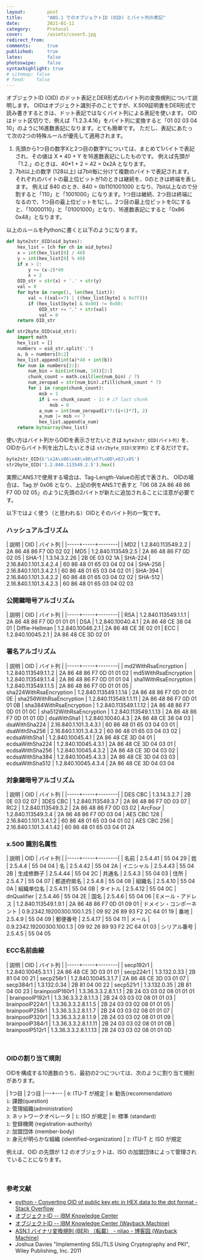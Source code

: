 ```yaml
---
layout:        post
title:         "ANS.1 でのオブジェクトID (OID) とバイト列の表記"
date:          2021-01-11
category:      Protocol
cover:         /assets/cover5.jpg
redirect_from:
comments:      true
published:     true
latex:         false
photoswipe:    false
syntaxhighlight: true
# sitemap: false
# feed:    false
---
```


オブジェクトID (OID) のドット表記とDER形式のバイト列の変換規則について説明します。
OIDはオブジェクト識別子のことですが、X.509証明書をDER形式で読み書きするときは、ドット表記ではなくバイト列による表記を使います。
OIDはドット区切りで、例えば「1.2.3.4.16」をバイト列に変換すると「01 02 03 04 10」のように16進数表記になります。とても簡単です。
ただし、表記にあたって次の2つの特殊ルールが優先して適用されます。

1. 先頭から1つ目の数字Xと2つ目の数字Yについては、まとめて1バイトで表記され、その値は X * 40 + Y を16進数表記にしたものです。
  例えば先頭が「1.2.」のときは、40*1 + 2 = 42 = 0x2A となります。
2. 7bit以上の数字 (128以上) は7bit毎に分けて複数のバイトで表記されます。
   それぞれのバイトの最上位ビットが1のときは継続を、0のときは終端を表します。
   例えば 840 のとき、840 = 0b1101001000 となり、7bit以上なので分割すると「110」と「1001000」になります。1つ目は継続、2つ目は終端になるので、1つ目の最上位ビットを1にし、2つ目の最上位ビットを0にすると、「10000110」と「01001000」となり、16進数表記にすると「0x86 0x48」となります。

以上のルールをPythonに書くと以下のようになります。

```python
def byte2str_OID(oid_bytes):
    hex_list = [ch for ch in oid_bytes]
    x = int(hex_list[0] / 40)
    y = int(hex_list[0] % 40)
    if x > 2:
        y += (x-2)*40
        x = 2
    OID_str = str(x) + '.' + str(y)
    val = 0
    for byte in range(1, len(hex_list)):
        val = ((val<<7) | ((hex_list[byte] & 0x7F)))
        if (hex_list[byte] & 0x80) != 0x80:
            OID_str += "." + str(val)
            val = 0
    return OID_str

def str2byte_OID(oid_str):
    import math
    hex_list = []
    numbers = oid_str.split('.')
    a, b = numbers[0:2]
    hex_list.append(int(a)*40 + int(b))
    for num in numbers[2:]:
        num_bin = bin(int(num, 10))[2:]
        chunk_count = math.ceil(len(num_bin) / 7)
        num_zeropad = str(num_bin).zfill(chunk_count * 7)
        for i in range(chunk_count):
            msb = 1
            if i == chunk_count - 1: # if last chunk
                msb = 0
            a_num = int(num_zeropad[i*7:(i+1)*7], 2)
            a_num |= msb << 7
            hex_list.append(a_num)
    return bytearray(hex_list)
```

使い方はバイト列からOIDを表示させたいときは `byte2str_OID(バイト列)` を、OIDからバイト列を出力したいときは `str2byte_OID(文字列)` とするだけです。

```python
byte2str_OID(b'\x2A\x86\x48\x86\xF7\x0D\x02\x05')
str2byte_OID('1.2.840.113549.2.5').hex()
```

実際にANS.1で使用する場合は、Tag-Length-Valueの形式で表され、
OIDの場合は、Tag が 0x06 となり、上記の例をANS.1で表すと「06 08 2A 86 48 86 F7 0D 02 05」のように先頭の2バイトが新たに追加されることに注意が必要です。


以下ではよく使う（と思われる）OIDとそのバイト列の一覧です。


### ハッシュアルゴリズム

| 説明 | OID | バイト列 |
|-----+-----+--------|
| MD2 | 1.2.840.113549.2.2 | 2A 86 48 86 F7 0D 02 02
| MD5 | 1.2.840.113549.2.5 | 2A 86 48 86 F7 0D 02 05
| SHA-1 | 1.3.14.3.2.26    | 2B 0E 03 02 1A
| SHA-224 | 2.16.840.1.101.3.4.2.4 | 60 86 48 01 65 03 04 02 04
| SHA-256 | 2.16.840.1.101.3.4.2.1 | 60 86 48 01 65 03 04 02 01
| SHA-394 | 2.16.840.1.101.3.4.2.2 | 60 86 48 01 65 03 04 02 02
| SHA-512 | 2.16.840.1.101.3.4.2.3 | 60 86 48 01 65 03 04 02 03

### 公開鍵暗号アルゴリズム

| 説明 | OID | バイト列 |
|-----+-----+--------|
| RSA | 1.2.840.113549.1.1.1 | 2A 86 48 86 F7 0D 01 01 01
| DSA | 1.2.840.10040.4.1    | 2A 86 48 CE 38 04 01
| Diffie-Hellman | 1.2.840.10046.2.1 | 2A 86 48 CE 3E 02 01
| ECC | 1.2.840.10045.2.1    | 2A 86 48 CE 3D 02 01

### 署名アルゴリズム

| 説明 | OID | バイト列 |
|-----+-----+--------|
| md2WithRsaEncryption | 1.2.840.113549.1.1.2 | 2A 86 48 86 F7 0D 01 01 02
| md5WithRsaEncryption | 1.2.840.113549.1.1.4 | 2A 86 48 86 F7 0D 01 01 04
| sha1WithRsaEncryption | 1.2.840.113549.1.1.5 | 2A 86 48 86 F7 0D 01 01 05
| sha224WithRsaEncryption   | 1.2.840.113549.1.1.14 | 2A 86 48 86 F7 0D 01 01 0E
| sha256WithRsaEncryption | 1.2.840.113549.1.1.11 | 2A 86 48 86 F7 0D 01 01 0B
| sha384WithRsaEncryption | 1.2.840.113549.1.1.12 | 2A 86 48 86 F7 0D 01 01 0C
| sha512WithRsaEncryption | 1.2.840.113549.1.1.13 | 2A 86 48 86 F7 0D 01 01 0D
| dsaWithSha1 | 1.2.840.10040.4.3 | 2A 86 48 CE 38 04 03
| dsaWithSha224 | 2.16.840.1.101.3.4.3.1 | 60 86 48 01 65 03 04 03 01
| dsaWithSha256 | 2.16.840.1.101.3.4.3.2 | 60 86 48 01 65 03 04 03 02
| ecdsaWithSha1   | 1.2.840.10045.4.1 | 2A 86 48 CE 3D 04 01
| ecdsaWithSha224 | 1.2.840.10045.4.3.1 | 2A 86 48 CE 3D 04 03 01
| ecdsaWithSha256 | 1.2.840.10045.4.3.2 | 2A 86 48 CE 3D 04 03 02
| ecdsaWithSha384 | 1.2.840.10045.4.3.3 | 2A 86 48 CE 3D 04 03 03
| ecdsaWithSha512 | 1.2.840.10045.4.3.4 | 2A 86 48 CE 3D 04 03 04

### 対象鍵暗号アルゴリズム

| 説明 | OID | バイト列 |
|-----+-----+--------|
| DES CBC | 1.3.14.3.2.7 | 2B 0E 03 02 07
| 3DES CBC | 1.2.840.113549.3.7 | 2A 86 48 86 F7 0D 03 07
| RC2 | 1.2.840.113549.3.2 | 2A 86 48 86 F7 0D 03 02
| ArcFour | 1.2.840.113549.3.4 | 2A 86 48 86 F7 0D 03 04
| AES CBC 128 | 2.16.840.1.101.3.4.1.2 | 60 86 48 01 65 03 04 01 02
| AES CBC 256 | 2.16.840.1.101.3.4.1.42 | 60 86 48 01 65 03 04 01 2A

### x.500 識別名属性

| 説明 | OID | バイト列 |
|-----+-----+--------|
| 名前 | 2.5.4.41 | 55 04 29
| 姓 | 2.5.4.4 | 55 04 04
| 名 | 2.5.4.42 | 55 04 2A
| イニシャル | 2.5.4.43 | 55 04 2B
| 生成修飾子 | 2.5.4.44 | 55 04 2C
| 共通名 | 2.5.4.3 | 55 04 03
| 住所 | 2.5.4.7 | 55 04 07
| 都道府県名 | 2.5.4.8 | 55 04 08
| 組織名 | 2.5.4.10 | 55 04 0A
| 組織単位名 | 2.5.4.11 | 55 04 0B
| タイトル | 2.5.4.12 | 55 04 0C
| dnQualifier | 2.5.4.46 | 55 04 2E
| 国名 | 2.5.4.6 | 55 04 06
| Eメール・アドレス | 1.2.840.113549.1.9.1 | 2A 86 48 86 F7 0D 01 09 01
| ドメイン・コンポーネント | 0.9.2342.19200300.100.1.25 | 09 92 26 89 93 F2 2C 64 01 19
| 番地 | 2.5.4.9 | 55 04 09
| 郵便番号 | 2.5.4.17 | 55 04 11
| メール | 0.9.2342.19200300.100.1.3 | 09 92 26 89 93 F2 2C 64 01 03
| シリアル番号 | 2.5.4.5 | 55 04 05

### ECC名前曲線

| 説明 | OID | バイト列 |
|-----+-----+--------|
| secp192r1 | 1.2.840.10045.3.1.1 | 2A 86 48 CE 3D 03 01 01
| secp224r1 | 1.3.132.0.33 | 2B 81 04 00 21
| secp256r1 | 1.2.840.10045.3.1.7 | 2A 86 48 CE 3D 03 01 07
| secp384r1 | 1.3.132.0.34 | 2B 81 04 00 22
| secp521r1 | 1.3.132.0.35 | 2B 81 04 00 23
| brainpoolP160r1 | 1.3.36.3.3.2.8.1.1.1 | 2B 24 03 03 02 08 01 01 01
| brainpoolP192r1 | 1.3.36.3.3.2.8.1.1.3 | 2B 24 03 03 02 08 01 01 03
| brainpoolP224r1 | 1.3.36.3.3.2.8.1.1.5 | 2B 24 03 03 02 08 01 01 05
| brainpoolP256r1 | 1.3.36.3.3.2.8.1.1.7 | 2B 24 03 03 02 08 01 01 07
| brainpoolP320r1 | 1.3.36.3.3.2.8.1.1.9 | 2B 24 03 03 02 08 01 01 09
| brainpoolP384r1 | 1.3.36.3.3.2.8.1.1.11 | 2B 24 03 03 02 08 01 01 0B
| brainpoolP512r1 | 1.3.36.3.3.2.8.1.1.13 | 2B 24 03 03 02 08 01 01 0D


<br>

### OIDの割り当て規則

OIDを構成する10進数のうち、最初の2つについては、次のように割り当て規則があります。

| 1つ目 | 2つ目
|---+---
| `0`: ITU-T が規定 | `0`: 勧告(recommendation)<br>`1`: 課題(question)<br>`2`: 管理組織(administration)<br>`3`: ネットワークオペレータ
| `1`: ISO が規定 | `0`: 標準 (standard)<br>`1`: 登録機関 (registration-authority)<br>`2`: 加盟団体 (member-body)<br>`3`: 身元が明らかな組織 (identified-organization)
| `2`: ITU-T と ISO が規定

例えば、OID の先頭が 1.2 のオブジェクトは、ISO の加盟団体によって管理されていることになります。

<br>

### 参考文献

- [python - Converting OID of public key,etc in HEX data to the dot format - Stack Overflow](https://stackoverflow.com/questions/49653398/converting-oid-of-public-key-etc-in-hex-data-to-the-dot-format)
- [オブジェクトID -- IBM Knowledge Center](https://www.ibm.com/support/knowledgecenter/ja/SSLTBW_2.3.0/com.ibm.zos.v2r3.gska100/sssl2oids.htm)
- [オブジェクトID -- IBM Knowledge Center (Wayback Machine)](https://web.archive.org/web/20210111100440/https://www.ibm.com/support/knowledgecenter/ja/SSLTBW_2.3.0/com.ibm.zos.v2r3.gska100/sssl2oids.htm)
- [ASN.1 バイナリ変換規則 (BER) （転載） - nliao - 博客园 (Wayback Machine)](https://web.archive.org/web/20210111101517/https://www.cnblogs.com/nliao/archive/2012/02/15/2352831.html)
- Joshua Davies "Implementing SSL/TLS Using Cryptography and PKI", Wiley Publishing, Inc. 2011
